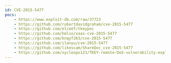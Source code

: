 ```yaml
---
id: CVE-2015-5477
pocs:
    - https://www.exploit-db.com/raw/37723
    - https://github.com/robertdavidgraham/cve-2015-5477
    - https://github.com/elceef/tkeypoc
    - https://github.com/hmlio/vaas-cve-2015-5477
    - https://github.com/knqyf263/cve-2015-5477
    - https://github.com/ilanyu/cve-2015-5477
    - https://github.com/likescam/ShareDoc_cve-2015-5477
    - https://github.com/xycloops123/TKEY-remote-DoS-vulnerability-exploit
---
```

